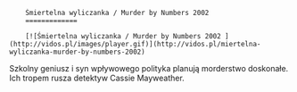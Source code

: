 
        Śmiertelna wyliczanka / Murder by Numbers 2002 
        =============
        
        [![Śmiertelna wyliczanka / Murder by Numbers 2002 ](http://vidos.pl/images/player.gif)](http://vidos.pl/miertelna-wyliczanka-murder-by-numbers-2002)
        
        
 Szkolny geniusz i syn wpływowego polityka planują morderstwo doskonałe. Ich tropem rusza detektyw Cassie Mayweather.
    